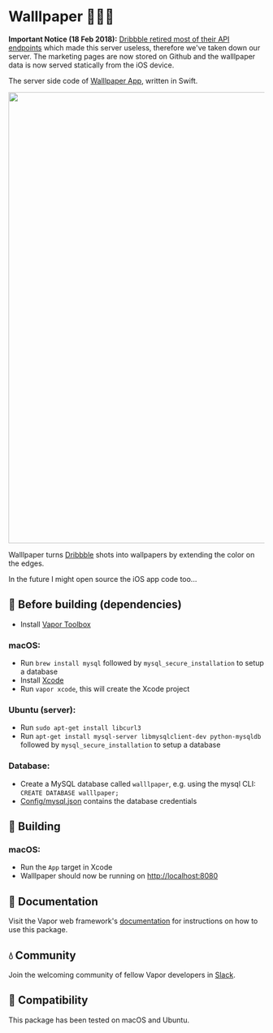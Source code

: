 # Walllpaper 👨🏻‍🎨

**Important Notice (18 Feb 2018):** [Dribbble retired most of their API endpoints](http://developer.dribbble.com/changes/) which made this server useless, therefore we've taken down our server. The marketing pages are now stored on Github and the walllpaper data is now served statically from the iOS device.

The server side code of [Walllpaper App](https://itunes.apple.com/us/app/keynote/id1050415023?mt=8), written in Swift.

<img src="/Public/images/github-header.png?raw=true" width="888">

Walllpaper turns [Dribbble](https://dribbble.com) shots into wallpapers by extending the color on the edges.

In the future I might open source the iOS app code too...

## 🤖 Before building (dependencies)

* Install [Vapor Toolbox](https://github.com/vapor/toolbox)

### macOS:
* Run ```brew install mysql``` followed by ```mysql_secure_installation``` to setup a database
* Install [Xcode](https://developer.apple.com/xcode/)
* Run ```vapor xcode```, this will create the Xcode project

### Ubuntu (server):
* Run ```sudo apt-get install libcurl3```
* Run ```apt-get install mysql-server libmysqlclient-dev python-mysqldb``` followed by ```mysql_secure_installation``` to setup a database

### Database:
* Create a MySQL database called ```walllpaper```, e.g. using the mysql CLI: ```CREATE DATABASE walllpaper;```
* [Config/mysql.json](Config/mysql.json) contains the database credentials

## 🚧 Building

### macOS:
* Run the ```App``` target in Xcode
* Walllpaper should now be running on [http://localhost:8080](http://localhost:8080)

## 📖 Documentation

Visit the Vapor web framework's [documentation](http://docs.vapor.codes) for instructions on how to use this package.

## 💧 Community

Join the welcoming community of fellow Vapor developers in [Slack](http://vapor.team).

## 🔧 Compatibility

This package has been tested on macOS and Ubuntu.
